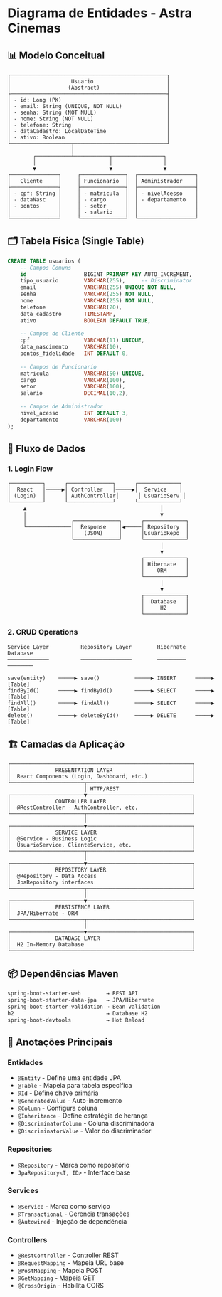 # Diagrama de Entidades - Astra Cinemas

## 📊 Modelo Conceitual

```
┌─────────────────────────────────────────────────┐
│                   Usuario                       │
│                  (Abstract)                     │
├─────────────────────────────────────────────────┤
│ - id: Long (PK)                                 │
│ - email: String (UNIQUE, NOT NULL)              │
│ - senha: String (NOT NULL)                      │
│ - nome: String (NOT NULL)                       │
│ - telefone: String                              │
│ - dataCadastro: LocalDateTime                   │
│ - ativo: Boolean                                │
└───────────────────┬─────────────────────────────┘
                    │
        ┌───────────┴───────────┬────────────────┐
        │                       │                │
        ▼                       ▼                ▼
┌───────────────┐     ┌──────────────┐  ┌──────────────────┐
│   Cliente     │     │ Funcionario  │  │ Administrador    │
├───────────────┤     ├──────────────┤  ├──────────────────┤
│ - cpf: String │     │ - matricula  │  │ - nivelAcesso    │
│ - dataNasc    │     │ - cargo      │  │ - departamento   │
│ - pontos      │     │ - setor      │  │                  │
│               │     │ - salario    │  │                  │
└───────────────┘     └──────────────┘  └──────────────────┘
```

## 🗂️ Tabela Física (Single Table)

```sql
CREATE TABLE usuarios (
    -- Campos Comuns
    id                  BIGINT PRIMARY KEY AUTO_INCREMENT,
    tipo_usuario        VARCHAR(255),     -- Discriminator
    email               VARCHAR(255) UNIQUE NOT NULL,
    senha               VARCHAR(255) NOT NULL,
    nome                VARCHAR(255) NOT NULL,
    telefone            VARCHAR(20),
    data_cadastro       TIMESTAMP,
    ativo               BOOLEAN DEFAULT TRUE,
    
    -- Campos de Cliente
    cpf                 VARCHAR(11) UNIQUE,
    data_nascimento     VARCHAR(10),
    pontos_fidelidade   INT DEFAULT 0,
    
    -- Campos de Funcionario
    matricula           VARCHAR(50) UNIQUE,
    cargo               VARCHAR(100),
    setor               VARCHAR(100),
    salario             DECIMAL(10,2),
    
    -- Campos de Administrador
    nivel_acesso        INT DEFAULT 3,
    departamento        VARCHAR(100)
);
```

## 🔄 Fluxo de Dados

### 1. Login Flow
```
┌──────────┐      ┌──────────────┐      ┌─────────────┐
│  React   │─────▶│ Controller   │─────▶│  Service    │
│ (Login)  │      │ AuthController│      │ UsuarioServ │
└──────────┘      └──────────────┘      └─────────────┘
     ▲                                          │
     │                                          ▼
     │              ┌──────────────┐      ┌─────────────┐
     └──────────────│  Response    │◀─────│ Repository  │
                    │   (JSON)     │      │UsuarioRepo  │
                    └──────────────┘      └─────────────┘
                                                │
                                                ▼
                                          ┌─────────────┐
                                          │ Hibernate   │
                                          │    ORM      │
                                          └─────────────┘
                                                │
                                                ▼
                                          ┌─────────────┐
                                          │  Database   │
                                          │     H2      │
                                          └─────────────┘
```

### 2. CRUD Operations
```
Service Layer          Repository Layer        Hibernate           Database
─────────────          ────────────────        ─────────          ────────

save(entity)    ─────▶ save()           ─────▶ INSERT      ─────▶ [Table]
findById()      ─────▶ findById()       ─────▶ SELECT      ─────▶ [Table]
findAll()       ─────▶ findAll()        ─────▶ SELECT      ─────▶ [Table]
delete()        ─────▶ deleteById()     ─────▶ DELETE      ─────▶ [Table]
```

## 🏗️ Camadas da Aplicação

```
┌─────────────────────────────────────────────────────────┐
│              PRESENTATION LAYER                         │
│  React Components (Login, Dashboard, etc.)              │
└───────────────────────┬─────────────────────────────────┘
                        │ HTTP/REST
┌───────────────────────▼─────────────────────────────────┐
│              CONTROLLER LAYER                           │
│  @RestController - AuthController, etc.                 │
└───────────────────────┬─────────────────────────────────┘
                        │
┌───────────────────────▼─────────────────────────────────┐
│              SERVICE LAYER                              │
│  @Service - Business Logic                              │
│  UsuarioService, ClienteService, etc.                   │
└───────────────────────┬─────────────────────────────────┘
                        │
┌───────────────────────▼─────────────────────────────────┐
│              REPOSITORY LAYER                           │
│  @Repository - Data Access                              │
│  JpaRepository interfaces                               │
└───────────────────────┬─────────────────────────────────┘
                        │
┌───────────────────────▼─────────────────────────────────┐
│              PERSISTENCE LAYER                          │
│  JPA/Hibernate - ORM                                    │
└───────────────────────┬─────────────────────────────────┘
                        │
┌───────────────────────▼─────────────────────────────────┐
│              DATABASE LAYER                             │
│  H2 In-Memory Database                                  │
└─────────────────────────────────────────────────────────┘
```

## 📦 Dependências Maven

```xml
spring-boot-starter-web        → REST API
spring-boot-starter-data-jpa   → JPA/Hibernate
spring-boot-starter-validation → Bean Validation
h2                             → Database H2
spring-boot-devtools           → Hot Reload
```

## 🔑 Anotações Principais

### Entidades
- `@Entity` - Define uma entidade JPA
- `@Table` - Mapeia para tabela específica
- `@Id` - Define chave primária
- `@GeneratedValue` - Auto-incremento
- `@Column` - Configura coluna
- `@Inheritance` - Define estratégia de herança
- `@DiscriminatorColumn` - Coluna discriminadora
- `@DiscriminatorValue` - Valor do discriminador

### Repositories
- `@Repository` - Marca como repositório
- `JpaRepository<T, ID>` - Interface base

### Services
- `@Service` - Marca como serviço
- `@Transactional` - Gerencia transações
- `@Autowired` - Injeção de dependência

### Controllers
- `@RestController` - Controller REST
- `@RequestMapping` - Mapeia URL base
- `@PostMapping` - Mapeia POST
- `@GetMapping` - Mapeia GET
- `@CrossOrigin` - Habilita CORS
